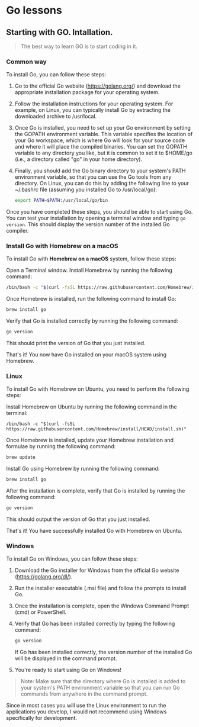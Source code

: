 # Go lessons

## Starting with GO. Intallation.

> The best way to learn GO is to start coding in it.

### Common way

To install Go, you can follow these steps:

1. Go to the official Go website (https://golang.org/) and download the appropriate installation package for your
   operating system.

2. Follow the installation instructions for your operating system. For example, on Linux, you can typically install Go
   by extracting the downloaded archive to /usr/local.

3. Once Go is installed, you need to set up your Go environment by setting the GOPATH environment variable. This
   variable specifies the location of your Go workspace, which is where Go will look for your source code and where it
   will place the compiled binaries. You can set the GOPATH variable to any directory you like, but it is common to set
   it to $HOME/go (i.e., a directory called "go" in your home directory).

4. Finally, you should add the Go binary directory to your system's PATH environment variable, so that you can use the
   Go tools from any directory. On Linux, you can do this by adding the following line to your ~/.bashrc file (assuming
   you installed Go to /usr/local/go):
    ```bash
    export PATH=$PATH:/usr/local/go/bin
    ```

Once you have completed these steps, you should be able to start using Go. You can test your installation by opening a
terminal window and typing `go version`. This should display the version number of the installed Go compiler.

### Install Go with Homebrew on a macOS

To install Go with **Homebrew on a macOS** system, follow these steps:

Open a Terminal window.
Install Homebrew by running the following command:

```bash
/bin/bash -c "$(curl -fsSL https://raw.githubusercontent.com/Homebrew/install/HEAD/install.sh)"
```

Once Homebrew is installed, run the following command to install Go:

```bash
brew install go
```

Verify that Go is installed correctly by running the following command:

```bash
go version
```

This should print the version of Go that you just installed.

That's it! You now have Go installed on your macOS system using Homebrew.

### Linux

To install Go with Homebrew on Ubuntu, you need to perform the following steps:

Install Homebrew on Ubuntu by running the following command in the terminal:

```
/bin/bash -c "$(curl -fsSL https://raw.githubusercontent.com/Homebrew/install/HEAD/install.sh)"
```

Once Homebrew is installed, update your Homebrew installation and formulae by running the following command:

```bash
brew update
```

Install Go using Homebrew by running the following command:

```bash
brew install go
```

After the installation is complete, verify that Go is installed by running the following command:

```bash
go version
```

This should output the version of Go that you just installed.

That's it! You have successfully installed Go with Homebrew on Ubuntu.

### Windows

To install Go on Windows, you can follow these steps:

1. Download the Go installer for Windows from the official Go website (https://golang.org/dl/).

2. Run the installer executable (.msi file) and follow the prompts to install Go.

3. Once the installation is complete, open the Windows Command Prompt (cmd) or PowerShell.

4. Verify that Go has been installed correctly by typing the following command:
   ```cmd
   go version
   ```
   If Go has been installed correctly, the version number of the installed Go will be displayed in the command prompt.
5. You're ready to start using Go on Windows!

> Note: Make sure that the directory where Go is installed is added to your system's PATH environment variable so that
> you can run Go commands from anywhere in the command prompt.

Since in most cases you will use the Linux environment to run the applications you develop, I would not recommend using
Windows specifically for development. 